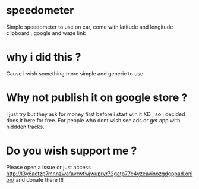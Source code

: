 # speedometer
  Simple speedometer to use on car, come with latitude and longitude clipboard , google and waze link 

# why i did this ?
  Cause i wish something more simple and generic to use. 

# Why not publish it on google store ?
  i just try but they ask for money first before i start win it  XD , so i decided does it here for free. For people who dont wish see ads or get app with hiddden tracks. 
  
# Do you wish support me ? 
  Please open a issue or just access http://l3y6aetzp7mnnzwafavrwfwjwupryr72gatp77c4yzeavinozgdgppad.onion/ and donate there !!! 
